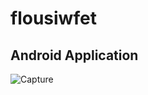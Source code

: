 # flousiwfet
## Android Application
![Capture](https://user-images.githubusercontent.com/59748809/84082528-4befda00-a9e0-11ea-832a-18606570b143.PNG)
